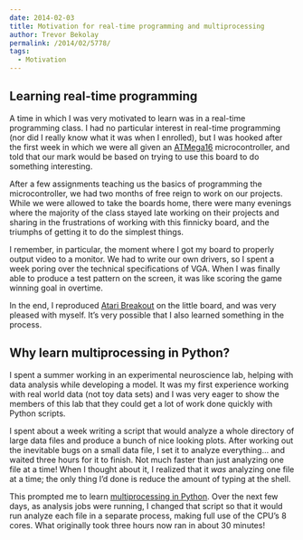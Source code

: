 ```yaml
---
date: 2014-02-03
title: Motivation for real-time programming and multiprocessing
author: Trevor Bekolay
permalink: /2014/02/5778/
tags:
  - Motivation
---
```

## Learning real-time programming

A time in which I was very motivated to learn was in a real-time programming class. I had no particular interest in real-time programming (nor did I really know what it was when I enrolled), but I was hooked after the first week in which we were all given an [ATMega16][1] microcontroller, and told that our mark would be based on trying to use this board to do something interesting.

After a few assignments teaching us the basics of programming the microcontroller, we had two months of free reign to work on our projects. While we were allowed to take the boards home, there were many evenings where the majority of the class stayed late working on their projects and sharing in the frustrations of working with this finnicky board, and the triumphs of getting it to do the simplest things.

I remember, in particular, the moment where I got my board to properly output video to a monitor. We had to write our own drivers, so I spent a week poring over the technical specifications of VGA. When I was finally able to produce a test pattern on the screen, it was like scoring the game winning goal in overtime.

In the end, I reproduced [Atari Breakout][2] on the little board, and was very pleased with myself. It&#8217;s very possible that I also learned something in the process.

## Why learn multiprocessing in Python?

I spent a summer working in an experimental neuroscience lab, helping with data analysis while developing a model. It was my first experience working with real world data (not toy data sets) and I was very eager to show the members of this lab that they could get a lot of work done quickly with Python scripts.

I spent about a week writing a script that would analyze a whole directory of large data files and produce a bunch of nice looking plots. After working out the inevitable bugs on a small data file, I set it to analyze everything&#8230; and waited three hours for it to finish. Not much faster than just analyzing one file at a time! When I thought about it, I realized that it *was* analyzing one file at a time; the only thing I&#8217;d done is reduce the amount of typing at the shell.

This prompted me to learn [multiprocessing in Python][3]. Over the next few days, as analysis jobs were running, I changed that script so that it would run analyze each file in a separate process, making full use of the CPU&#8217;s 8 cores. What originally took three hours now ran in about 30 minutes!

 [1]: http://www.atmel.ca/devices/ATMEGA16.aspx
 [2]: http://www.youtube.com/watch?feature=player_detailpage&v=QIs3UOTdsJM#t=42
 [3]: http://docs.python.org/2/library/multiprocessing.html
